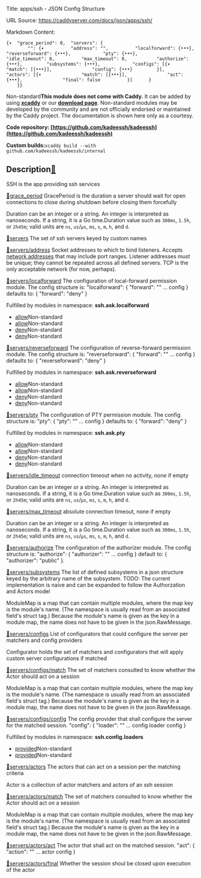 Title: apps/ssh - JSON Config Structure

URL Source: https://caddyserver.com/docs/json/apps/ssh/

Markdown Content:
```
{▾	"grace_period": 0,	"servers": {
		"": {▾			"address": "",			"localforward": {•••},			"reverseforward": {•••},			"pty": {•••},			"idle_timeout": 0,			"max_timeout": 0,			"authorize": {•••},			"subsystems": {•••},			"configs": [{▾				"match": [{•••}],				"config": {•••}			}],			"actors": [{▾				"match": [{•••}],				"act": {•••},				"final": false			}]		}
	}}
```

Non-standard**This module does not come with Caddy.** It can be added by using **[xcaddy](https://caddyserver.com/docs/build#xcaddy)** or our **[download page](https://caddyserver.com/download)**. Non-standard modules may be developed by the community and are not officially endorsed or maintained by the Caddy project. The documentation is shown here only as a courtesy.

**Code repository: [https://github.com/kadeessh/kadeessh](https://github.com/kadeessh/kadeessh)**

**Custom builds:**`xcaddy build --with github.com/kadeessh/kadeessh/internal`

Description[🔗](https://caddyserver.com/docs/json/apps/ssh/#docs "Direct link")
-------------------------------------------------------------------------------

SSH is the app providing ssh services

[🔗](https://caddyserver.com/docs/json/apps/ssh/#grace_period)[grace_period](https://caddyserver.com/docs/json/apps/ssh/grace_period/)
GracePeriod is the duration a server should wait for open connections to close during shutdown before closing them forcefully

Duration can be an integer or a string. An integer is interpreted as nanoseconds. If a string, it is a Go time.Duration value such as `300ms`, `1.5h`, or `2h45m`; valid units are `ns`, `us`/`µs`, `ms`, `s`, `m`, `h`, and `d`.

[🔗](https://caddyserver.com/docs/json/apps/ssh/#servers)[servers](https://caddyserver.com/docs/json/apps/ssh/servers/)
The set of ssh servers keyed by custom names

[🔗](https://caddyserver.com/docs/json/apps/ssh/#servers/address)[servers/address](https://caddyserver.com/docs/json/apps/ssh/servers/address/)
Socket addresses to which to bind listeners. Accepts [network addresses](https://caddyserver.com/docs/conventions#network-addresses) that may include port ranges. Listener addresses must be unique; they cannot be repeated across all defined servers. TCP is the only acceptable network (for now, perhaps).

[🔗](https://caddyserver.com/docs/json/apps/ssh/#servers/localforward)[servers/localforward](https://caddyserver.com/docs/json/apps/ssh/servers/localforward/)
The configuration of local-forward permission module. The config structure is: "localforward": { "forward": "" ... config } defaults to: { "forward": "deny" }

Fulfilled by modules in namespace: **ssh.ask.localforward**

*   [allow](https://caddyserver.com/docs/json/apps/ssh/servers/localforward/allow/)Non-standard
*   [allow](https://caddyserver.com/docs/json/apps/ssh/servers/localforward/allow/)Non-standard
*   [deny](https://caddyserver.com/docs/json/apps/ssh/servers/localforward/deny/)Non-standard
*   [deny](https://caddyserver.com/docs/json/apps/ssh/servers/localforward/deny/)Non-standard

[🔗](https://caddyserver.com/docs/json/apps/ssh/#servers/reverseforward)[servers/reverseforward](https://caddyserver.com/docs/json/apps/ssh/servers/reverseforward/)
The configuration of reverse-forward permission module. The config structure is: "reverseforward": { "forward": "" ... config } defaults to: { "reverseforward": "deny" }

Fulfilled by modules in namespace: **ssh.ask.reverseforward**

*   [allow](https://caddyserver.com/docs/json/apps/ssh/servers/reverseforward/allow/)Non-standard
*   [allow](https://caddyserver.com/docs/json/apps/ssh/servers/reverseforward/allow/)Non-standard
*   [deny](https://caddyserver.com/docs/json/apps/ssh/servers/reverseforward/deny/)Non-standard
*   [deny](https://caddyserver.com/docs/json/apps/ssh/servers/reverseforward/deny/)Non-standard

[🔗](https://caddyserver.com/docs/json/apps/ssh/#servers/pty)[servers/pty](https://caddyserver.com/docs/json/apps/ssh/servers/pty/)
The configuration of PTY permission module. The config structure is: "pty": { "pty": "" ... config } defaults to: { "forward": "deny" }

Fulfilled by modules in namespace: **ssh.ask.pty**

*   [allow](https://caddyserver.com/docs/json/apps/ssh/servers/pty/allow/)Non-standard
*   [allow](https://caddyserver.com/docs/json/apps/ssh/servers/pty/allow/)Non-standard
*   [deny](https://caddyserver.com/docs/json/apps/ssh/servers/pty/deny/)Non-standard
*   [deny](https://caddyserver.com/docs/json/apps/ssh/servers/pty/deny/)Non-standard

[🔗](https://caddyserver.com/docs/json/apps/ssh/#servers/idle_timeout)[servers/idle_timeout](https://caddyserver.com/docs/json/apps/ssh/servers/idle_timeout/)
connection timeout when no activity, none if empty

Duration can be an integer or a string. An integer is interpreted as nanoseconds. If a string, it is a Go time.Duration value such as `300ms`, `1.5h`, or `2h45m`; valid units are `ns`, `us`/`µs`, `ms`, `s`, `m`, `h`, and `d`.

[🔗](https://caddyserver.com/docs/json/apps/ssh/#servers/max_timeout)[servers/max_timeout](https://caddyserver.com/docs/json/apps/ssh/servers/max_timeout/)
absolute connection timeout, none if empty

Duration can be an integer or a string. An integer is interpreted as nanoseconds. If a string, it is a Go time.Duration value such as `300ms`, `1.5h`, or `2h45m`; valid units are `ns`, `us`/`µs`, `ms`, `s`, `m`, `h`, and `d`.

[🔗](https://caddyserver.com/docs/json/apps/ssh/#servers/authorize)[servers/authorize](https://caddyserver.com/docs/json/apps/ssh/servers/authorize/)
The configuration of the authorizer module. The config structure is: "authorize": { "authorizer": "" ... config } default to: { "authorizer": "public" }.

[🔗](https://caddyserver.com/docs/json/apps/ssh/#servers/subsystems)[servers/subsystems](https://caddyserver.com/docs/json/apps/ssh/servers/subsystems/)
The list of defined subsystems in a json structure keyed by the arbitrary name of the subsystem. TODO: The current implementation is naive and can be expanded to follow the Authorzation and Actors model

ModuleMap is a map that can contain multiple modules, where the map key is the module's name. (The namespace is usually read from an associated field's struct tag.) Because the module's name is given as the key in a module map, the name does not have to be given in the json.RawMessage.

[🔗](https://caddyserver.com/docs/json/apps/ssh/#servers/configs)[servers/configs](https://caddyserver.com/docs/json/apps/ssh/servers/configs/)
List of configurators that could configure the server per matchers and config providers

Configurator holds the set of matchers and configurators that will apply custom server configurations if matched

[🔗](https://caddyserver.com/docs/json/apps/ssh/#servers/configs/match)[servers/configs/match](https://caddyserver.com/docs/json/apps/ssh/servers/configs/match/)
The set of matchers consulted to know whether the Actor should act on a session

ModuleMap is a map that can contain multiple modules, where the map key is the module's name. (The namespace is usually read from an associated field's struct tag.) Because the module's name is given as the key in a module map, the name does not have to be given in the json.RawMessage.

[🔗](https://caddyserver.com/docs/json/apps/ssh/#servers/configs/config)[servers/configs/config](https://caddyserver.com/docs/json/apps/ssh/servers/configs/config/)
The config provider that shall configure the server for the matched session. "config": { "loader": "" ... config loader config }

Fulfilled by modules in namespace: **ssh.config.loaders**

*   [provided](https://caddyserver.com/docs/json/apps/ssh/servers/configs/config/provided/)Non-standard
*   [provided](https://caddyserver.com/docs/json/apps/ssh/servers/configs/config/provided/)Non-standard

[🔗](https://caddyserver.com/docs/json/apps/ssh/#servers/actors)[servers/actors](https://caddyserver.com/docs/json/apps/ssh/servers/actors/)
The actors that can act on a session per the matching criteria

Actor is a collection of actor matchers and actors of an ssh session

[🔗](https://caddyserver.com/docs/json/apps/ssh/#servers/actors/match)[servers/actors/match](https://caddyserver.com/docs/json/apps/ssh/servers/actors/match/)
The set of matchers consulted to know whether the Actor should act on a session

ModuleMap is a map that can contain multiple modules, where the map key is the module's name. (The namespace is usually read from an associated field's struct tag.) Because the module's name is given as the key in a module map, the name does not have to be given in the json.RawMessage.

[🔗](https://caddyserver.com/docs/json/apps/ssh/#servers/actors/act)[servers/actors/act](https://caddyserver.com/docs/json/apps/ssh/servers/actors/act/)
The actor that shall act on the matched session. "act": { "action": "" ... actor config }

[🔗](https://caddyserver.com/docs/json/apps/ssh/#servers/actors/final)[servers/actors/final](https://caddyserver.com/docs/json/apps/ssh/servers/actors/final/)
Whether the session shoul be closed upon execution of the actor
